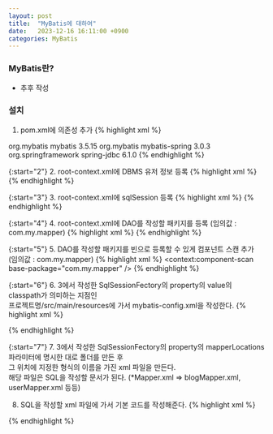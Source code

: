 ```yaml
---
layout: post
title:  "MyBatis에 대하여"
date:   2023-12-16 16:11:00 +0900
categories: MyBatis
---
```


### MyBatis란?

- 추후 작성

### 설치

1. pom.xml에 의존성 추가
  {% highlight xml %}
  <dependency>
      <groupId>org.mybatis</groupId>
      <artifactId>mybatis</artifactId>
      <version>3.5.15</version>
  </dependency>
  <dependency>
      <groupId>org.mybatis</groupId>
      <artifactId>mybatis-spring</artifactId>
      <version>3.0.3</version>
  </dependency>
  <dependency>
      <groupId>org.springframework</groupId>
      <artifactId>spring-jdbc</artifactId>
      <version>6.1.0</version>
  </dependency>
  {% endhighlight %}

{:start="2"}
2. root-context.xml에 DBMS 유저 정보 등록
  {% highlight xml %}
  <bean id="dataSource" class="org.springframework.jdbc.datasource.DriverManagerDataSource">
      <property name="driverClassName" value="org.mariadb.jdbc.Driver" />
      <property name="url" value="jdbc:mariadb://url주소/데이터베이스명" />
      <property name="username" value="유저명" />
      <property name="password" value="비밀번호" />
  </bean>
  {% endhighlight %}

{:start="3"}
3. root-context.xml에 sqlSession 등록
  {% highlight xml %}
  <bean id="SqlSessionFectory" class="org.mybatis.spring.SqlSessionFactoryBean">
      <property name="dataSource" ref="dataSource" />
      <property name="configLocation" value="classpath:/mybatis-config.xml" />
      <property name="mapperLocations" value="classpath:/mappers/*Mapper.xml" />
  </bean>
  <bean id="sqlSession" class="org.mybatis.spring.SqlSessionTemplate" destroy-method="clearCache">
      <constructor-arg name="sqlSessionFactory" ref="SqlSessionFectory" />
  </bean>
  {% endhighlight %}

{:start="4"}
4. root-context.xml에 DAO를 작성할 패키지를 등록 (임의값 : com.my.mapper)
  {% highlight xml %}
  <bean class="org.mybatis.spring.mapper.MapperScannerConfigurer">
      <property name="basePackage" value="com.my.mapper" />
  </bean>
{% endhighlight %}

{:start="5"}
5. DAO를 작성할 패키지를 빈으로 등록할 수 있게 컴포넌트 스캔 추가 (임의값 : com.my.mapper)
{% highlight xml %}
<context:component-scan base-package="com.my.mapper" />
{% endhighlight %}

{:start="6"}
6. 3에서 작성한 SqlSessionFectory의 property의 value의 classpath가 의미하는 지점인  
프로젝트명/src/main/resources에 가서 mybatis-config.xml을 작성한다.
  {% highlight xml %}
  <?xml version="1.0" encoding="UTF-8"?>
  <!DOCTYPE configuration PUBLIC "-//mybatis.org//DTD Config 3.0//EN" "http://mybatis.org/dtd/mybatis-3-config.dtd">
  <configuration>
    <!-- ... -->
  </configuration>
  {% endhighlight %}
  
{:start="7"}
7. 3에서 작성한 SqlSessionFectory의 property의 mapperLocations 파라미터에 명시한 대로 폴더를 만든 후  
그 위치에 지정한 형식의 이름을 가진 xml 파일을 만든다.  
해당 파일은 SQL을 작성할 문서가 된다. (*Mapper.xml => blogMapper.xml, userMapper.xml 등등)

8. SQL을 작성할 xml 파일에 가서 기본 코드를 작성해준다.
{% highlight xml %}
<?xml version="1.0" encoding="UTF-8"?>
<!DOCTYPE mapper PUBLIC "-//mybatis.org//DTD Mapper 3.0//EN" "http://mybatis.org/dtd/mybatis-3-mapper.dtd">
<mapper namespace="">
    <!-- ... -->
</mapper>
{% endhighlight %}
